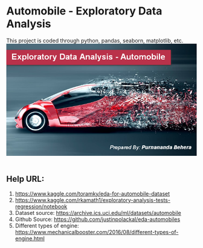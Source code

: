 # Automobile - Exploratory Data Analysis

This project is coded through python, pandas, seaborn, matplotlib, etc.
![EDA_Automobile_Banner.jpg](Images/EDA_Automobile_Banner.jpg)<br><br>

## Help URL:
1. https://www.kaggle.com/toramky/eda-for-automobile-dataset
2. https://www.kaggle.com/rkamath1/exploratory-analysis-tests-regression/notebook
3. Dataset source: https://archive.ics.uci.edu/ml/datasets/automobile
4. Github Source: https://github.com/justinpolackal/eda-automobiles
5. Different types of engine: https://www.mechanicalbooster.com/2016/08/different-types-of-engine.html
